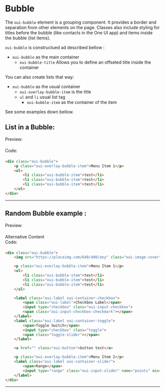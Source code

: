 # Bubble

The `oui-bubble` element is a grouping component. It provides a border and separation from other elements on the page.
Classes also include styling for titles before the bubble (like contacts in the One UI app) and items inside the bubble (list items).

`oui-bubble` is constructued ad described bellow :
 - `oui-bubble` as the main container
    - `oui-bubble-title` Allows you to define an offseted title inside the container


You can also create lists that way:
- `oui-bubble` as the usual container
    - `oui-overlay-bubble-item` is the title 
    - `ul` and `li` usual list tag
        - `oui-bubble-item` as the container of the item

See some examples down bellow.


## List in a Bubble:

<div  class="previewCode">
    <div class="preview-item">
        <span style="margin-bottom: 20px;display:block;">Preview:</span>
        <div id="phone-container">
            <div id="phone-shadows"></div>
            <div id="phone-sidebutton"></div>
            <div id="phone-ltbutton"></div>
            <div id="phone-lbbutton"></div>
            <div id="phone-camera">
                <div id="phone-lens"></div>
            </div>
            <object id="phone-screen" data="examples/bubble-list.html" type="text/html" style="">
            </object>
        </div>
    </div>
    <div class="code-item">
        <span style="margin-bottom: 20px;display:block;">Code:</span>

```html
<div class="oui-bubble">
    <p class="oui-overlay-bubble-item">Menu Item 1</p>
    <ul>
        <li class="oui-bubble-item">test</li>
        <li class="oui-bubble-item">test</li>
        <li class="oui-bubble-item">test</li>
    </ul>
</div>
```
</div>

</div>

<hr>

## Random Bubble example :

<div class="previewCode">
    <div class="preview-item">
        <span style="margin-bottom: 20px;display:block;">Preview:</span>
        <div id="phone-container">
            <div id="phone-shadows"></div>
            <div id="phone-sidebutton"></div>
            <div id="phone-ltbutton"></div>
            <div id="phone-lbbutton"></div>
            <div id="phone-camera">
                <div id="phone-lens"></div>
            </div>
            <object id="phone-screen" data="examples/bubble-full.html" type="text/html">
                Alternative Content
            </object>
        </div>
    </div>
    <div class="code-item">
        <span style="margin-bottom: 20px;display:block;">Code:</span>

```html
<div class="oui-bubble">
    <img src="https://placeimg.com/640/480/any" class="oui-image-cover" alt="">

    <p class="oui-overlay-bubble-item">Menu Item 1</p>
    <ul>
        <li class="oui-bubble-item">test</li>
        <li class="oui-bubble-item">test</li>
        <li class="oui-bubble-item">test</li>
    </ul>

    <label class="oui-label oui-container-checkbox">
        <span class="oui-label">Checkbox Label</span>
        <input type="checkbox" class="oui-input-checkbox">
        <span class="oui-input-checkbox-checkmark"></span>
    </label>
    <label class="oui-label oui-container-toggle">
        <span>Toggle Switch</span>
        <input type="checkbox" class="toggle">
        <span class="toggle-slider"></span>
    </label>

    <a href="" class="oui-button">button test</a>

    <p class="oui-overlay-bubble-item">Menu Item 2</p>
    <label class="oui-label oui-container-slider">
        <span>Range</span>
        <input type="range" class="oui-input-slider" name="points" min="0" max="10">
    </label>
</div>
```
</div>

</div>

<hr>